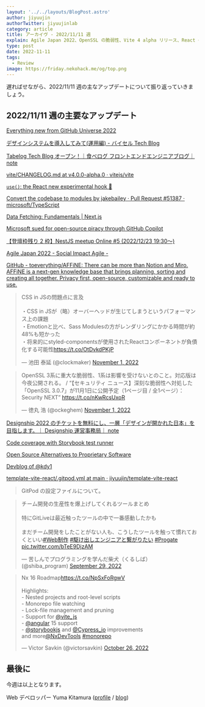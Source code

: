 ```yaml
---
layout: '../../layouts/BlogPost.astro'
author: jiyuujin
authorTwitter: jiyuujinlab
category: article
title: アーカイヴ - 2022/11/11 週
explain: Agile Japan 2022、OpenSSL の脆弱性、Vite 4 alpha リリース、React の新しいフック use()、
type: post
date: 2022-11-11
tags:
  - Review
image: https://friday.nekohack.me/og/top.png
---
```


遅ればせながら、2022/11/11 週の主なアップデートについて振り返っていきましょう。

## 2022/11/11 週の主要なアップデート

[Everything new from GitHub Universe 2022](https://github.blog/2022-11-09-everything-new-from-github-universe-2022/)

[デザインシステムを導入してみて(運用編) - バイセル Tech Blog](https://tech.buysell-technologies.com/entry/2022/11/09/090023)

[Tabelog Tech Blog オープン！｜食べログ フロントエンドエンジニアブログ｜ note](https://note.com/tabelog_frontend/n/nd42069881cd8)

[vite/CHANGELOG.md at v4.0.0-alpha.0 · vitejs/vite](https://github.com/vitejs/vite/blob/v4.0.0-alpha.0/packages/vite/CHANGELOG.md)

[`use()`: the React new experimental hook 🚀](https://xebia.com/blog/use-hook-the-new-experimental-javascript-react-feature/)

[Convert the codebase to modules by jakebailey · Pull Request #51387 · microsoft/TypeScript](https://github.com/microsoft/TypeScript/pull/51387#pullrequestreview-1167397722)

[Data Fetching: Fundamentals | Next.js](https://beta.nextjs.org/docs/data-fetching/fundamentals#)

[Microsoft sued for open-source piracy through GitHub Copilot](https://www.bleepingcomputer.com/news/security/microsoft-sued-for-open-source-piracy-through-github-copilot/)

[【登壇枠残り 2 枠】NestJS meetup Online #5 (2022/12/23 19:30〜)](https://nest-jp.connpass.com/event/265684/)

[Agile Japan 2022 - Social Impact Agile -](https://2022.agilejapan.jp/)

[GitHub - toeverything/AFFiNE: There can be more than Notion and Miro. AFFiNE is a next-gen knowledge base that brings planning, sorting and creating all together. Privacy first, open-source, customizable and ready to use.](https://github.com/toeverything/AFFiNE)

<blockquote class="twitter-tweet"><p lang="ja" dir="ltr">CSS in JSの問題点に言及<br><br>・CSS in JSが（略）オーバーヘッドが生じてしまうというパフォーマンス上の課題<br>・Emotionと比べ、Sass Modulesの方がレンダリングにかかる時間が約48%も短かった<br>・将来的にstyled-componentsが使用されたReactコンポーネントが負債化する可能性<a href="https://t.co/OtDvkdPKjP">https://t.co/OtDvkdPKjP</a></p>&mdash; 池田 泰延 (@clockmaker) <a href="https://twitter.com/clockmaker/status/1587434971471699968?ref_src=twsrc%5Etfw">November 1, 2022</a></blockquote> <script async src="https://platform.twitter.com/widgets.js" charset="utf-8"></script>

<blockquote class="twitter-tweet"><p lang="ja" dir="ltr">OpenSSL 3系に重大な脆弱性、1系は影響を受けないとのこと。対応版は今夜公開される。 / “【セキュリティ ニュース】深刻な脆弱性へ対処した「OpenSSL 3.0.7」が11月1日に公開予定（1ページ目 / 全1ページ）：Security NEXT” <a href="https://t.co/nKwRcsUxoR">https://t.co/nKwRcsUxoR</a></p>&mdash; 徳丸 浩 (@ockeghem) <a href="https://twitter.com/ockeghem/status/1587438538668183552?ref_src=twsrc%5Etfw">November 1, 2022</a></blockquote> <script async src="https://platform.twitter.com/widgets.js" charset="utf-8"></script>

[Designship 2022 のチケットを無料にし、一層「デザインが開かれた日本」を目指します。｜ Designship 運営事務局｜ note](https://note.com/designship_jp/n/nffca31969cbf)

[Code coverage with Storybook test runner](https://storybook.js.org/blog/code-coverage-with-the-storybook-test-runner/)

[Open Source Alternatives to Proprietary Software](https://www.opensourcealternative.to/)

[Devblog of @kdy1](https://kdy1.dev/posts/2022/10/open-sourcing-stc)

[template-vite-react/.gitpod.yml at main · jiyuujin/template-vite-react](https://github.com/jiyuujin/template-vite-react/blob/main/.gitpod.yml)

> GitPod の設定ファイルについて。

<blockquote class="twitter-tweet"><p lang="ja" dir="ltr">チーム開発の生産性を爆上げしてくれるツールまとめ<br><br>特にGitLiveは最近触ったツールの中で一番感動したかも<br><br>まだチーム開発をしたことがない人も、こうしたツールを触って慣れておくといい<a href="https://twitter.com/hashtag/Web%E5%88%B6%E4%BD%9C?src=hash&amp;ref_src=twsrc%5Etfw">#Web制作</a> <a href="https://twitter.com/hashtag/%E9%A7%86%E3%81%91%E5%87%BA%E3%81%97%E3%82%A8%E3%83%B3%E3%82%B8%E3%83%8B%E3%82%A2%E3%81%A8%E7%B9%8B%E3%81%8C%E3%82%8A%E3%81%9F%E3%81%84?src=hash&amp;ref_src=twsrc%5Etfw">#駆け出しエンジニアと繋がりたい</a> <a href="https://twitter.com/hashtag/Progate?src=hash&amp;ref_src=twsrc%5Etfw">#Progate</a> <a href="https://t.co/bTeE9DjzAM">pic.twitter.com/bTeE9DjzAM</a></p>&mdash; 苦しんでプログラミングを学んだ柴犬（くるしば） (@shiba_program) <a href="https://twitter.com/shiba_program/status/1575394954649608192?ref_src=twsrc%5Etfw">September 29, 2022</a></blockquote> <script async src="https://platform.twitter.com/widgets.js" charset="utf-8"></script>

<blockquote class="twitter-tweet"><p lang="en" dir="ltr">Nx 16 Roadmap<a href="https://t.co/NpSxFoRgwV">https://t.co/NpSxFoRgwV</a><br><br>Highlights: <br>- Nested projects and root-level scripts<br>- Monorepo file watching<br>- Lock-file management and pruning<br>- Support for <a href="https://twitter.com/vite_js?ref_src=twsrc%5Etfw">@vite_js</a> <br>- <a href="https://twitter.com/angular?ref_src=twsrc%5Etfw">@angular</a> 15 support <br>- <a href="https://twitter.com/storybookjs?ref_src=twsrc%5Etfw">@storybookjs</a> and <a href="https://twitter.com/Cypress_io?ref_src=twsrc%5Etfw">@Cypress_io</a> improvements<br>and more<a href="https://twitter.com/NxDevTools?ref_src=twsrc%5Etfw">@NxDevTools</a> <a href="https://twitter.com/hashtag/monorepo?src=hash&amp;ref_src=twsrc%5Etfw">#monorepo</a></p>&mdash; Victor Savkin (@victorsavkin) <a href="https://twitter.com/victorsavkin/status/1585330692883243008?ref_src=twsrc%5Etfw">October 26, 2022</a></blockquote> <script async src="https://platform.twitter.com/widgets.js" charset="utf-8"></script>

## 最後に

今週は以上となります。

Web デベロッパー Yuma Kitamura ([profile](https://yuma-kitamura.nekohack.me/) / [blog](https://blog.nekohack.me/))
